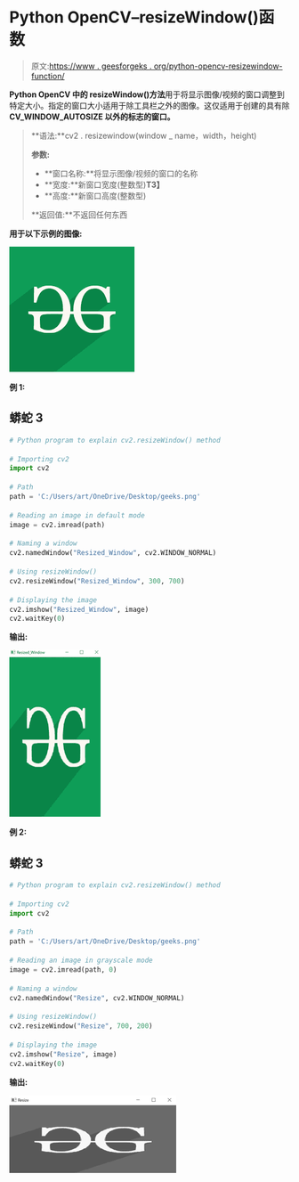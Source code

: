 # Python OpenCV–resizeWindow()函数

> 原文:[https://www . geesforgeks . org/python-opencv-resizewindow-function/](https://www.geeksforgeeks.org/python-opencv-resizewindow-function/)

**Python OpenCV 中的 resizeWindow()方法**用于将显示图像/视频的窗口调整到特定大小。指定的窗口大小适用于除工具栏之外的图像。这仅适用于创建的具有除 **CV_WINDOW_AUTOSIZE 以外的标志的窗口。**

> **语法:**cv2 . resizewindow(window _ name，width，height)
> 
> **参数:**
> 
> *   **窗口名称:**将显示图像/视频的窗口的名称
> *   **宽度:**新窗口宽度(整数型)**T3】**
> *   **高度:**新窗口高度(整数型)
> 
> **返回值:**不返回任何东西

**用于以下示例的图像:**

![](img/c443d6e70c63bf44b5da4595c5777d3b.png)

**例 1:**

## 蟒蛇 3

```py
# Python program to explain cv2.resizeWindow() method

# Importing cv2
import cv2

# Path
path = 'C:/Users/art/OneDrive/Desktop/geeks.png'

# Reading an image in default mode
image = cv2.imread(path)

# Naming a window
cv2.namedWindow("Resized_Window", cv2.WINDOW_NORMAL)

# Using resizeWindow()
cv2.resizeWindow("Resized_Window", 300, 700)

# Displaying the image
cv2.imshow("Resized_Window", image)
cv2.waitKey(0)
```

**输出:**

![](img/c585f2f4d5613541743cece550689d9f.png)

**例 2:**

## 蟒蛇 3

```py
# Python program to explain cv2.resizeWindow() method

# Importing cv2
import cv2

# Path
path = 'C:/Users/art/OneDrive/Desktop/geeks.png'

# Reading an image in grayscale mode
image = cv2.imread(path, 0)

# Naming a window
cv2.namedWindow("Resize", cv2.WINDOW_NORMAL)

# Using resizeWindow()
cv2.resizeWindow("Resize", 700, 200)

# Displaying the image
cv2.imshow("Resize", image)
cv2.waitKey(0)
```

**输出:**

![](img/0c6924c58dd9a9200ec70407d480088c.png)